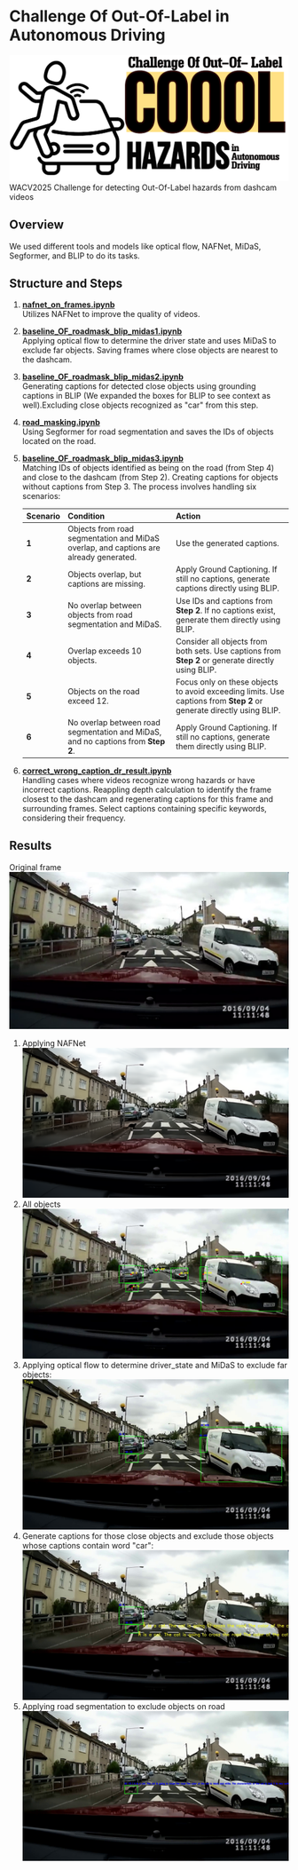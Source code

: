 ﻿# Challenge Of Out-Of-Label in Autonomous Driving
![COOOL](https://github.com/ParisaHTM/coool_wacv/blob/main/sample_images/Logo%20maker%20project-3%20(11).png)
 WACV2025 Challenge for detecting Out-Of-Label hazards from dashcam videos

 ## Overview
 We used different tools and models like optical flow, NAFNet, MiDaS, Segformer, and BLIP to do its tasks.

## Structure and Steps

1. **[nafnet_on_frames.ipynb](https://github.com/ParisaHTM/coool_wacv/blob/main/nafnet_on_frames.ipynb)**  
   Utilizes NAFNet to improve the quality of videos.

2. **[baseline_OF_roadmask_blip_midas1.ipynb](https://github.com/ParisaHTM/coool_wacv/blob/main/baseline_OF_roadmask_blip_midas1.ipynb)**  
   Applying optical flow to determine the driver state and uses MiDaS to exclude far objects. Saving frames where close objects are nearest to the dashcam.

3. **[baseline_OF_roadmask_blip_midas2.ipynb](https://github.com/ParisaHTM/coool_wacv/blob/main/baseline_OF_roadmask_blip_midas2.ipynb)**  
   Generating captions for detected close objects using grounding captions in BLIP (We expanded the boxes for BLIP to see context as well).Excluding close objects recognized as "car" from this step.

4. **[road_masking.ipynb](https://github.com/ParisaHTM/coool_wacv/blob/main/road_masking.ipynb)**  
   Using Segformer for road segmentation and saves the IDs of objects located on the road.

5. **[baseline_OF_roadmask_blip_midas3.ipynb](https://github.com/ParisaHTM/coool_wacv/blob/main/baseline_OF_roadmask_blip_midas3.ipynb)**  
   Matching IDs of objects identified as being on the road (from Step 4) and close to the dashcam (from Step 2). Creating captions for objects without captions from Step 3. The process involves handling six scenarios:
      
      | **Scenario** | **Condition**                                                                                   | **Action**                                                                                                    |
      |--------------|-------------------------------------------------------------------------------------------------|--------------------------------------------------------------------------------------------------------------|
      | **1**        | Objects from road segmentation and MiDaS overlap, and captions are already generated.           | Use the generated captions.                                                                                  |
      | **2**        | Objects overlap, but captions are missing.                                                     | Apply Ground Captioning. If still no captions, generate captions directly using BLIP.                        |
      | **3**        | No overlap between objects from road segmentation and MiDaS.                                   | Use IDs and captions from **Step 2**. If no captions exist, generate them directly using BLIP.               |
      | **4**        | Overlap exceeds 10 objects.                                                                    | Consider all objects from both sets. Use captions from **Step 2** or generate directly using BLIP.           |
      | **5**        | Objects on the road exceed 12.                                                                 | Focus only on these objects to avoid exceeding limits. Use captions from **Step 2** or generate directly using BLIP. |
      | **6**        | No overlap between road segmentation and MiDaS, and no captions from **Step 2**.               | Apply Ground Captioning. If still no captions, generate them directly using BLIP.                            |


6. **[correct_wrong_caption_dr_result.ipynb](https://github.com/ParisaHTM/coool_wacv/blob/main/correct_wrong_caption_dr_result.ipynb)**  
   Handling cases where videos recognize wrong hazards or have incorrect captions. Reappling depth calculation to identify the frame closest to the dashcam and regenerating captions for this frame and surrounding frames. Select captions containing specific keywords, considering their frequency.

## Results
Original frame
![Original](https://github.com/ParisaHTM/coool_wacv/blob/main/sample_images/frame_0095_original.png)
1. Applying NAFNet
   ![NAFNET](https://github.com/ParisaHTM/coool_wacv/blob/main/sample_images/frame_0095.png)
2. All objects
   ![All_objects](https://github.com/ParisaHTM/coool_wacv/blob/main/sample_images/video_0001_hazard%20(2)_frame95.jpg)
3. Applying optical flow to determine driver_state and MiDaS to exclude far objects:
   ![MIDAS](https://github.com/ParisaHTM/coool_wacv/blob/main/sample_images/video_0001_midas_hazard_v1_frame95.jpg)
4. Generate captions for those close objects and exclude those objects whose captions contain word "car":
   ![exclude](https://github.com/ParisaHTM/coool_wacv/blob/main/sample_images/video_0001_midas_hazard_v2%20(1)_frame95.jpg)
5. Applying road segmentation to exclude objects on road
   ![seg](https://github.com/ParisaHTM/coool_wacv/blob/main/sample_images/video_0001_midas_hazard_v4_road%20(1)_frame95.jpg)



